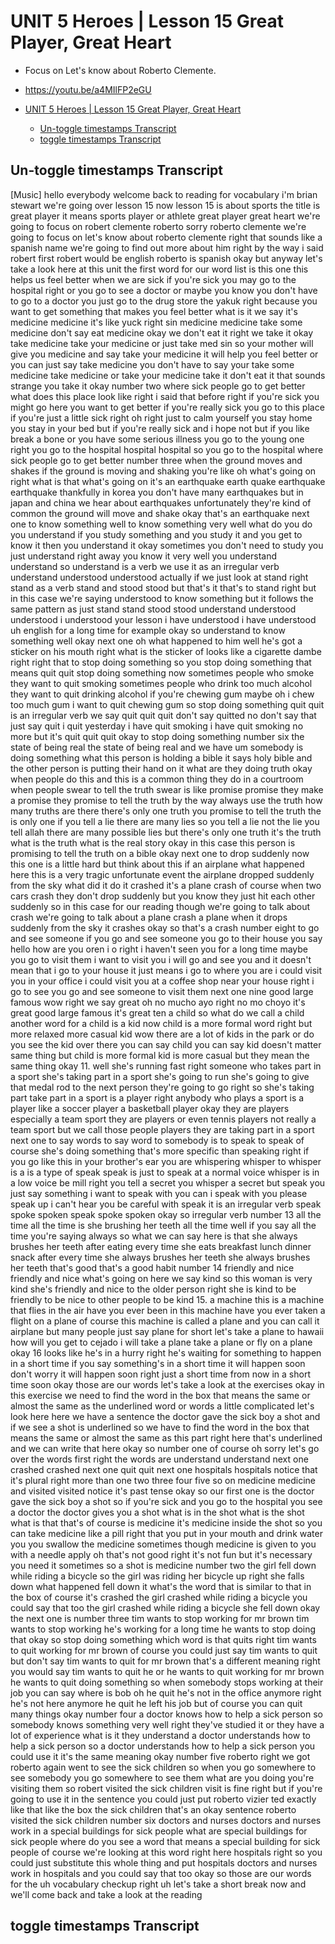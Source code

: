 # UNIT 5 Heroes | Lesson 15 Great Player, Great Heart

- Focus on Let's know about Roberto Clemente.
- <https://youtu.be/a4MIlFP2eGU>

- [UNIT 5 Heroes | Lesson 15 Great Player, Great Heart](#unit-5-heroes--lesson-15-great-player-great-heart)
  - [Un-toggle timestamps Transcript](#un-toggle-timestamps-transcript)
  - [toggle timestamps Transcript](#toggle-timestamps-transcript)

## Un-toggle timestamps Transcript

[Music]
hello everybody
welcome back to reading for vocabulary
i'm brian stewart
we're going over lesson 15 now lesson 15
is about sports the title is
great player it means sports player or
athlete great player great
heart we're going to focus on robert
clemente roberto sorry roberto clemente
we're going to focus on let's know about
roberto clemente
right that sounds like a spanish name
we're going to find out more about him
right by the way i said robert first
robert would be
english roberto is spanish okay
but anyway let's take a look here at
this unit
the first word for our word list is
this one this helps us feel better
when we are sick if you're sick
you may go to the hospital right or you
go to see a doctor
or maybe you know you don't have to go
to a doctor
you just go to the drug store the yakuk
right because you want to get something
that makes you feel better what is it
we say it's medicine medicine it's like
yuck right
sin medicine medicine
take some medicine don't say
eat medicine okay we don't eat it
right we take it okay take
medicine take your
medicine or just take med
sin so your mother will give you
medicine and say
take your medicine it will help you feel
better
or you can just say take medicine you
don't have to say your
take some medicine take medicine or take
your medicine take it don't eat it
that sounds strange you take it okay
number two where sick people go
to get better what does this place look
like right
i said that before right if you're sick
you might go here
you want to get better if you're really
sick you go to this place
if you're just a little sick right
oh right just to calm yourself you stay
home you stay in your bed
but if you're really sick and i hope not
but if you like break a bone
or you have some serious illness you go
to the
young one right you go to the hospital
hospital hospital so you go to the
hospital
where sick people go to get better
number three when the ground moves and
shakes
if the ground is moving and shaking
you're like oh what's going on
right what is that what's going on it's
an
earthquake earth quake
earthquake earthquake thankfully in
korea
you don't have many earthquakes but in
japan and china
we hear about earthquakes unfortunately
they're kind of common the ground will
move and shake okay that's
an earthquake next one to know
something well to know something very
well
what do you do you understand
if you study something and you study it
and you get to know it then you
understand it
okay sometimes you don't need to study
you just understand
right away you know it very well you
understand understand so
understand is a verb we use it as an
irregular verb
understand understood understood
actually if we just look at stand right
stand as a verb stand and stood stood
but that's it that's to stand right but
in this case we're saying
understood to know something but it
follows the same pattern as just
stand stand stood stood understand
understood understood i understood your
lesson
i have understood i have understood
uh english for a long time for example
okay
so understand to know something well
okay next one oh what happened to him
well he's got a sticker on his mouth
right what is the sticker of looks like
a cigarette dambe
right right that to stop
doing something so you stop doing
something
that means quit quit stop
doing something now sometimes people who
smoke
they want to quit smoking sometimes
people who drink
too much alcohol they want to quit
drinking alcohol if you're chewing gum
maybe oh i chew too much gum i want to
quit
chewing gum so stop doing something quit
quit is an irregular verb we say quit
quit
quit don't say quitted no
don't say that just say quit i quit
yesterday
i have quit smoking i have quit smoking
no more but it's quit quit quit okay
to stop doing something number six
the state of being real the state of
being real and we have
um somebody is doing something what this
person is holding a bible it says holy
bible and the other person is putting
their hand on it
what are they doing truth okay when
people do this
and this is a common thing they do in a
courtroom
when people swear to tell the truth
swear is like promise promise they make
a promise
they promise to
tell the
truth by the way always use
the truth how many truths
are there there's only one truth
you promise to tell the truth the
is only one if you tell a lie
there are many lies so you tell a lie
not the lie you tell allah there are
many possible lies
but there's only one truth it's the
truth what is the truth what is
the real story okay in this case
this person is promising to tell the
truth
on a bible okay next one
to drop suddenly now this one is a
little hard but think about this if an
airplane what happened here this is a
very
tragic unfortunate event the airplane
dropped suddenly from the sky what did
it do
it crashed it's a plane crash of course
when two
cars crash they don't drop suddenly
but you know they just hit each other
suddenly so
in this case for our reading though
we're going to talk about crash
we're going to talk about a plane crash
a plane when it drops
suddenly from the sky it crashes
okay so that's a crash number eight
to go and see someone if you go and see
someone you go to their house you say
hello how are you
oren i o right i haven't seen you for a
long time maybe
you go to visit them i want to visit
you i will go and see you and it doesn't
mean that i go to your house it just
means i go
to where you are i could visit you in
your
office i could visit you at a coffee
shop
near your house right i go to see you
go and see someone to visit them
next one nine good large
famous wow right we say
great oh no mucho ayo right no mo choyo
it's great good large famous it's
great ten
a child so what do we call a child
another word for a child is a kid
now child is a more formal word
right but more relaxed more casual kid
wow there are a lot of kids
in the park or do you see the kid
over there you can say child you can say
kid
doesn't matter same thing but child is
more
formal kid is more casual
but they mean the same thing okay
11. well she's running fast right
someone who
takes part in a sport she's taking part
in a sport she's going to run
she's going to give that medal rod to
the next person they're going to go
right
so she's taking part take part
in a sport is a player right
anybody who plays a sport is a player
like a soccer player a basketball player
okay they are players especially a
team sport they are players or even
tennis players not really a team sport
but we call those people players
they are taking part in a sport
next one to say words to say
word to somebody is to speak to
speak of course she's doing something
that's
more specific than speaking right if you
go like this
in your brother's ear you are
whispering whisper to whisper
is a is a type of speak speak is just to
speak at a normal voice whisper
is in a low voice be mill right you tell
a secret
you whisper a secret but speak you just
say something i want to speak with you
can i speak with you please speak
up i can't hear you be careful with
speak
it is an irregular verb speak spoke
spoken speak spoke
spoken okay so irregular verb
number 13 all the time
all the time is she brushing her teeth
all the time
well if you say all the time you're
saying always so
what we can say here is that she always
brushes her teeth after eating
every time she eats breakfast
lunch dinner snack after
every time she always brushes
her teeth she always brushes her teeth
that's good
that's a good habit number 14
friendly and nice friendly and nice
what's going on here we say
kind so this woman is very kind
she's friendly and nice to the older
person right
she is kind to be friendly to be nice to
other people
to be kind 15.
a machine this is a machine that flies
in the air have you ever been in this
machine
have you ever taken a flight on a plane
of course this machine is called a plane
and you can call it
airplane but many people just say plane
for short let's take a plane to hawaii
how will you get to cejado i will take
a plane take a plane or fly
on a plane okay 16 looks like he's
in a hurry right he's waiting for
something to happen
in a short time if you say something's
in a short time
it will happen soon don't worry it will
happen
soon right just a short time from now
in a short time soon okay those are our
words
let's take a look at the exercises okay
in this exercise we need to find the
word in the box
that means the same or
almost the same as the underlined word
or words a little complicated let's look
here
here we have a sentence the doctor gave
the sick boy
a shot and if we see a shot
is underlined so we have to find
the word in the box that means the same
or
almost the same as this part right here
that's underlined and we can write that
here okay
so number one of course oh sorry let's
go over the words first right
the words are understand understand
next one crashed crashed
next one quit quit
next one hospitals hospitals
notice that it's plural right more than
one
two three four five so on medicine
medicine and visited
visited notice it's past
tense okay so our first one is the
doctor gave the sick boy a
shot so if you're sick and you go
to the hospital you see a doctor the
doctor gives you a shot
what is in the shot what is the shot
what is that that's of course is
medicine
it's medicine inside the shot so you can
take medicine like a pill
right that you put in your mouth and
drink water you
you swallow the medicine sometimes
though medicine is given to you with a
needle
apply oh that's not good right it's not
fun
but it's necessary you need it sometimes
so a shot is medicine number two
the girl fell down while riding a
bicycle
so the girl was riding her bicycle up
right she falls down
what happened fell down it what's the
word that is similar to that
in the box of course it's crashed the
girl
crashed while riding a bicycle you could
say that too
the girl crashed while riding a bicycle
she fell down
okay the next one is number three tim
wants to stop working for mr brown
tim wants to stop working he's working
for a long
time he wants to stop doing that
okay so stop doing something which word
is that
quits right tim wants to quit
working for mr brown of course you could
just say tim wants to quit
but don't say tim wants to quit for mr
brown that's a different meaning right
you would say tim wants to quit he or he
wants to quit
working for mr brown he wants to quit
doing something so when somebody stops
working
at their job you can say where is bob
oh he quit he's not in the office
anymore
right he's not here anymore he quit he
left his job but of course you can quit
many things okay number four a doctor
knows how to help a sick person so
somebody
knows something very well right they've
studied it or they have a lot of
experience
what is it they understand
a doctor understands how to help
a sick person so a doctor understands
how to help a sick person you could use
it it's the same
meaning okay number five
roberto right we got roberto again went
to see
the sick children so when you go
somewhere
to see somebody you go somewhere to see
them
what are you doing you're visiting them
so robert visited the sick
children visit is fine right but if
you're going to use it in the sentence
you could just put roberto vizier
ted exactly like that like the box the
sick children
that's an okay sentence roberto visited
the sick
children number six doctors and nurses
doctors and nurses work in a special
buildings
for sick people what are special
buildings for sick people where do you
see
a word that means a special building for
sick
people of course we're looking at this
word right here
hospitals right so you could just
substitute
this whole thing and put hospitals
doctors and nurses
work in hospitals and you could say that
too
okay so those are our words for the
uh vocabulary checkup right uh
let's take a short break now and we'll
come back and take a look at the reading

## toggle timestamps Transcript
